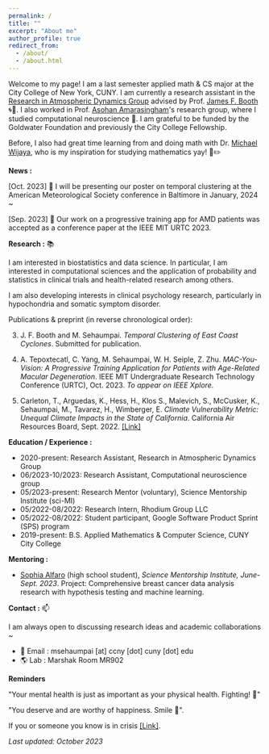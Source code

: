 ```yaml
---
permalink: /
title: ""
excerpt: "About me"
author_profile: true
redirect_from: 
  - /about/
  - /about.html
---
```


Welcome to my page! I am a last semester applied math & CS major at the City College of New York, CUNY. I am currently a research assistant in the [Research in Atmospheric Dynamics Group](https://jfbooth.ccny.cuny.edu/) advised by Prof. [James F. Booth](https://www.ccny.cuny.edu/profiles/james-booth) 🌀🌊. I also worked in Prof. [Asohan Amarasingham](https://math.sci.ccny.cuny.edu/person/asohan-amarasingham/)'s research group, where I studied computational neuroscience 🧠. I am grateful to be funded by the Goldwater Foundation and previously the City College Fellowship.

Before, I also had great time learning from and doing math with Dr. [Michael Wijaya](https://holdfirst.wordpress.com/), who is my inspiration for studying mathematics yay! 📔✏️

<b>News :</b>

[Oct. 2023] 📃 I will be presenting our poster on temporal clustering at the American Meteorological Society conference in Baltimore in January, 2024 ~ 

[Sep. 2023] 📑 Our work on a progressive training app for AMD patients was accepted as a conference paper at the IEEE MIT URTC 2023. 

<b>Research :</b> 📚

I am interested in biostatistics and data science. In particular, I am interested in computational sciences and the application of probability and statistics in clinical trials and health-related research among others. 

I am also developing interests in clinical psychology research, particularly in hypochondria and somatic symptom disorder. 

Publications & preprint (in reverse chronological order): 

3. J. F. Booth and M. Sehaumpai. *Temporal Clustering of East Coast Cyclones*. Submitted for publication.

2. A. Tepoxtecatl, C. Yang, M. Sehaumpai, W. H. Seiple, Z. Zhu. *MAC-You-Vision: A Progressive Training Application for Patients with Age-Related Macular Degeneration*. IEEE MIT Undergraduate Research Technology Conference (URTC), Oct. 2023. *To appear on IEEE Xplore.* 

1. Carleton, T., Arguedas, K., Hess, H., Klos S., Malevich, S., McCusker, K., Sehaumpai, M., Tavarez, H., Wimberger, E. *Climate Vulnerability Metric: Unequal Climate Impacts in the State of California*. California Air Resources Board, Sept. 2022. [[Link]](https://ww2.arb.ca.gov/sites/default/files/2022-11/2022-sp-appendix-k-climate-vulnerability-metric_0.pdf)

<b>Education / Experience :</b> 

- 2020-present: Research Assistant, Research in Atmospheric Dynamics Group
- 06/2023-10/2023: Research Assistant, Computational neuroscience group 
- 05/2023-present: Research Mentor (voluntary), Science Mentorship Institute (sci-MI)
- 05/2022-08/2022: Research Intern, Rhodium Group LLC
- 05/2022-08/2022: Student participant, Google Software Product Sprint (SPS) program
- 2019-present: B.S. Applied Mathematics & Computer Science, CUNY City College

<b> Mentoring : </b>

- <u>Sophia Alfaro</u> (high school student), *Science Mentorship Institute, June-Sept. 2023*. Project: Comprehensive breast cancer data analysis research with hypothesis testing and machine learning.

<b>Contact :</b> 📫

I am always open to discussing research ideas and academic collaborations ~ 

- 📧 Email : msehaumpai \[at\] ccny \[dot\] cuny \[dot\] edu 
- 🌎 Lab : Marshak Room MR902

<b>Reminders </b>

"Your mental health is just as important as your physical health. Fighting! 🙌"

"You deserve and are worthy of happiness. Smile 🙂".  

If you or someone you know is in crisis [[Link]](https://www.nimh.nih.gov/site-info/if-you-or-someone-you-know-is-in-crisis-and-needs-immediate-help#:~:text=Call%20911%20for%20emergency%20services,suicidal%20crisis%20or%20emotional%20distress.).

*Last updated: October 2023*